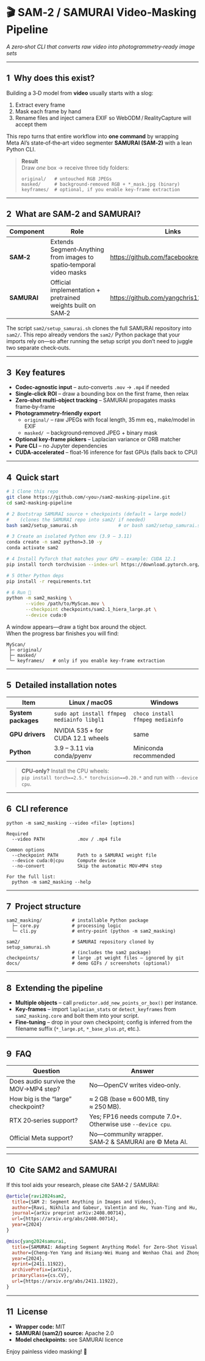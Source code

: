 # 🎬 SAM‑2 / SAMURAI Video‑Masking Pipeline
_A zero‑shot CLI that converts raw video into photogrammetry‑ready image sets_

---

## 1 Why does this exist?
Building a 3‑D model from **video** usually starts with a slog:

1. Extract every frame  
2. Mask each frame by hand  
3. Rename files and inject camera EXIF so WebODM / RealityCapture will accept them  

This repo turns that entire workflow into **one command** by wrapping
Meta AI’s state‑of‑the‑art video segmenter **SAMURAI (SAM‑2)** with a lean Python CLI.

> **Result**  
> Draw _one_ box → receive three tidy folders:
>
> ```
> original/   # untouched RGB JPEGs
> masked/     # background‑removed RGB + *_mask.jpg (binary)
> keyframes/  # optional, if you enable key‑frame extraction
> ```

---

## 2 What are SAM‑2 and SAMURAI?
| Component | Role | Links |
|-----------|------|-------|
| **SAM‑2** | Extends Segment‑Anything from images to spatio‑temporal video masks | <https://github.com/facebookresearch/sam2> |
| **SAMURAI** | Official implementation + pretrained weights built on SAM‑2 | <https://github.com/yangchris11/samurai> |

The script `sam2/setup_samurai.sh` clones the full SAMURAI repository into
`sam2/`. This repo already vendors the `sam2/` Python package that your imports
rely on—so after running the setup script you don’t need to juggle two separate
check‑outs.

---

## 3 Key features
* **Codec‑agnostic input** – auto‑converts `.mov` → `.mp4` if needed  
* **Single‑click ROI** – draw a bounding box on the first frame, then relax  
* **Zero‑shot multi‑object tracking** – SAMURAI propagates masks frame‑by‑frame  
* **Photogrammetry‑friendly export**
  * `original/` – raw JPEGs with focal length, 35 mm eq., make/model in EXIF  
  * `masked/`  – background‑removed JPEG + binary mask  
* **Optional key‑frame pickers** – Laplacian variance or ORB matcher  
* **Pure CLI** – no Jupyter dependencies  
* **CUDA‑accelerated** – float‑16 inference for fast GPUs (falls back to CPU)

---

## 4 Quick start

```bash
# 1 Clone this repo
git clone https://github.com/<you>/sam2-masking-pipeline.git
cd sam2-masking-pipeline

# 2 Bootstrap SAMURAI source + checkpoints (default = large model)
#    (clones the SAMURAI repo into sam2/ if needed)
bash sam2/setup_samurai.sh               # or bash sam2/setup_samurai.sh small

# 3 Create an isolated Python env (3.9 – 3.11)
conda create -n sam2 python=3.10 -y
conda activate sam2

# 4 Install PyTorch that matches your GPU – example: CUDA 12.1
pip install torch torchvision --index-url https://download.pytorch.org/whl/cu121

# 5 Other Python deps
pip install -r requirements.txt

# 6 Run 🎉
python -m sam2_masking \
       --video /path/to/MyScan.mov \
       --checkpoint checkpoints/sam2.1_hiera_large.pt \
       --device cuda:0
```

A window appears—draw a tight box around the object.  
When the progress bar finishes you will find:

```
MyScan/
 ├─ original/
 ├─ masked/
 └─ keyframes/   # only if you enable key‑frame extraction
```

---

## 5 Detailed installation notes

| Item | Linux / macOS | Windows |
|------|---------------|---------|
| **System packages** | `sudo apt install ffmpeg mediainfo libgl1` | `choco install ffmpeg mediainfo` |
| **GPU drivers** | NVIDIA 535 + for CUDA 12.1 wheels | same |
| **Python** | 3.9 – 3.11 via conda/pyenv | Miniconda recommended |

> **CPU‑only?** Install the CPU wheels:  
> `pip install torch==2.5.* torchvision==0.20.*` and run with `--device cpu`.

---

## 6 CLI reference

```
python -m sam2_masking --video <file> [options]

Required
  --video PATH            .mov / .mp4 file

Common options
  --checkpoint PATH       Path to a SAMURAI weight file
  --device cuda:0|cpu     Compute device
  --no-convert            Skip the automatic MOV→MP4 step

For the full list:
  python -m sam2_masking --help
```

---

## 7 Project structure

```
sam2_masking/           # installable Python package
  ├─ core.py            # processing logic
  └─ cli.py             # entry‑point (python -m sam2_masking)

sam2/                   # SAMURAI repository cloned by setup_samurai.sh
                        # (includes the sam2 package)
checkpoints/            # large .pt weight files – ignored by git
docs/                   # demo GIFs / screenshots (optional)
```

---

## 8 Extending the pipeline
* **Multiple objects** – call `predictor.add_new_points_or_box()` per instance.  
* **Key‑frames** – import `laplacian_stats` or `detect_keyframes`
  from `sam2_masking.core` and bolt them into your script.  
* **Fine‑tuning** – drop in your own checkpoint; config is inferred from
  the filename suffix (`*_large.pt`, `*_base_plus.pt`, etc.).

---

## 9 FAQ

| Question | Answer |
|----------|--------|
| Does audio survive the MOV→MP4 step? | No—OpenCV writes video‑only. |
| How big is the “large” checkpoint? | ≈ 2 GB (base ≈ 600 MB, tiny ≈ 250 MB). |
| RTX 20‑series support? | Yes; FP16 needs compute 7.0+. Otherwise use `--device cpu`. |
| Official Meta support? | No—community wrapper. SAM‑2 & SAMURAI are © Meta AI. |

---

## 10 Cite SAM2 and SAMURAI

If this tool aids your research, please cite SAM‑2 / SAMURAI:

```bibtex
@article{ravi2024sam2,
  title={SAM 2: Segment Anything in Images and Videos},
  author={Ravi, Nikhila and Gabeur, Valentin and Hu, Yuan-Ting and Hu, Ronghang and Ryali, Chaitanya and Ma, Tengyu and Khedr, Haitham and R{\"a}dle, Roman and Rolland, Chloe and Gustafson, Laura and Mintun, Eric and Pan, Junting and Alwala, Kalyan Vasudev and Carion, Nicolas and Wu, Chao-Yuan and Girshick, Ross and Doll{\'a}r, Piotr and Feichtenhofer, Christoph},
  journal={arXiv preprint arXiv:2408.00714},
  url={https://arxiv.org/abs/2408.00714},
  year={2024}
}

@misc{yang2024samurai,
  title={SAMURAI: Adapting Segment Anything Model for Zero-Shot Visual Tracking with Motion-Aware Memory}, 
  author={Cheng-Yen Yang and Hsiang-Wei Huang and Wenhao Chai and Zhongyu Jiang and Jenq-Neng Hwang},
  year={2024},
  eprint={2411.11922},
  archivePrefix={arXiv},
  primaryClass={cs.CV},
  url={https://arxiv.org/abs/2411.11922}, 
}
```

---

## 11 License
* **Wrapper code:** MIT  
* **SAMURAI (sam2/) source:** Apache 2.0  
* **Model checkpoints:** see SAMURAI licence

Enjoy painless video masking! 🚀
